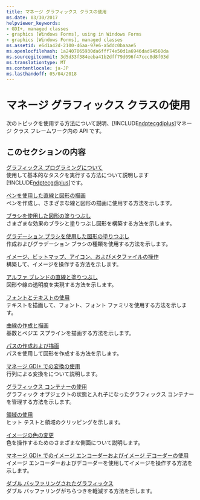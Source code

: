 ```yaml
---
title: マネージ グラフィックス クラスの使用
ms.date: 03/30/2017
helpviewer_keywords:
- GDI+, managed classes
- graphics [Windows Forms], using in Windows Forms
- graphics [Windows Forms], managed classes
ms.assetid: e6d1a42d-2100-46aa-97e6-a5ddc0baaae5
ms.openlocfilehash: 1a2407065930da6fff74e50d1a6946dad94560da
ms.sourcegitcommit: 3d5d33f384eeba41b2dff79d096f47ccc8d8f03d
ms.translationtype: MT
ms.contentlocale: ja-JP
ms.lasthandoff: 05/04/2018
---
```

# <a name="using-managed-graphics-classes"></a>マネージ グラフィックス クラスの使用
次のトピックを使用する方法について説明、[!INCLUDE[ndptecgdiplus](../../../../includes/ndptecgdiplus-md.md)]マネージ クラス フレームワーク内の API です。  
  
## <a name="in-this-section"></a>このセクションの内容  
 [グラフィックス プログラミングについて](../../../../docs/framework/winforms/advanced/getting-started-with-graphics-programming.md)  
 使用して基本的なタスクを実行する方法について説明します[!INCLUDE[ndptecgdiplus](../../../../includes/ndptecgdiplus-md.md)]です。  
  
 [ペンを使用した直線と図形の描画](../../../../docs/framework/winforms/advanced/using-a-pen-to-draw-lines-and-shapes.md)  
 ペンを作成し、さまざまな線と図形の描画に使用する方法を示します。  
  
 [ブラシを使用した図形の塗りつぶし](../../../../docs/framework/winforms/advanced/using-a-brush-to-fill-shapes.md)  
 さまざまな効果のブラシと塗りつぶし図形を構築する方法を示します。  
  
 [グラデーション ブラシを使用した図形の塗りつぶし](../../../../docs/framework/winforms/advanced/using-a-gradient-brush-to-fill-shapes.md)  
 作成およびグラデーション ブラシの種類を使用する方法を示します。  
  
 [イメージ、ビットマップ、アイコン、およびメタファイルの操作](../../../../docs/framework/winforms/advanced/working-with-images-bitmaps-icons-and-metafiles.md)  
 構築して、イメージを操作する方法を示します。  
  
 [アルファ ブレンドの直線と塗りつぶし](../../../../docs/framework/winforms/advanced/alpha-blending-lines-and-fills.md)  
 図形や線の透明度を実現する方法を示します。  
  
 [フォントとテキストの使用](../../../../docs/framework/winforms/advanced/using-fonts-and-text.md)  
 テキストを描画して、フォント、フォント ファミリを使用する方法を示します。  
  
 [曲線の作成と描画](../../../../docs/framework/winforms/advanced/constructing-and-drawing-curves.md)  
 基数とベジエ スプラインを描画する方法を示します。  
  
 [パスの作成および描画](../../../../docs/framework/winforms/advanced/constructing-and-drawing-paths.md)  
 パスを使用して図形を作成する方法を示します。  
  
 [マネージ GDI+ での変換の使用](../../../../docs/framework/winforms/advanced/using-transformations-in-managed-gdi.md)  
 行列による変換をについて説明します。  
  
 [グラフィックス コンテナーの使用](../../../../docs/framework/winforms/advanced/using-graphics-containers.md)  
 グラフィック オブジェクトの状態と入れ子になったグラフィックス コンテナーを管理する方法を示します。  
  
 [領域の使用](../../../../docs/framework/winforms/advanced/using-regions.md)  
 ヒット テストと領域のクリッピングを示します。  
  
 [イメージの色の変更](../../../../docs/framework/winforms/advanced/recoloring-images.md)  
 色を操作するためのさまざまな側面について説明します。  
  
 [マネージ GDI+ でのイメージ エンコーダーおよびイメージ デコーダーの使用](../../../../docs/framework/winforms/advanced/using-image-encoders-and-decoders-in-managed-gdi.md)  
 イメージ エンコーダーおよびデコーダーを使用してイメージを操作する方法を示します。  
  
 [ダブル バッファリングされたグラフィックス](../../../../docs/framework/winforms/advanced/double-buffered-graphics.md)  
 ダブル バッファリングがちらつきを軽減する方法を示します。
